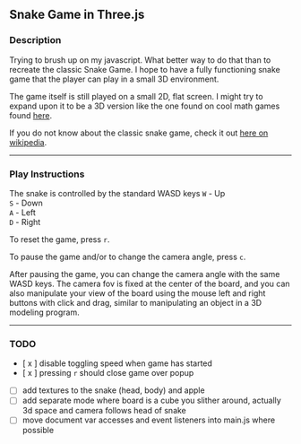 ## Snake Game in Three.js

### Description
Trying to brush up on my javascript. What better way to do that
than to recreate the classic Snake Game. I hope to have a fully 
functioning snake game that the player can play in a small 3D 
environment. 

The game itself is still played on a small 2D, flat screen.
I might try to expand upon it to be a 3D version like the 
one found on cool math games found [here](https://www.coolmathgames.com/0-snake-3d).

If you do not know about the classic snake game, check it out [here on wikipedia](https://en.wikipedia.org/wiki/Snake_(video_game_genre)).

---
### Play Instructions
The snake is controlled by the standard WASD keys
`W` - Up<br>
`S` - Down<br>
`A` - Left<br>
`D` - Right<br>

To reset the game, press `r`. 

To pause the game and/or to change the camera angle, press `c`. 

After pausing the game, you can change the camera angle with the same WASD keys.
The camera fov is fixed at the center of the board, and you can also manipulate your view 
of the board using the mouse left and right buttons with click and drag, similar to manipulating
an object in a 3D modeling program. 

---
### TODO
- [ x ] disable toggling speed when game has started
- [ x ] pressing `r` should close game over popup
- [ ] add textures to the snake (head, body) and apple
- [ ] add separate mode where board is a cube you slither around, actually 3d space and camera follows head of snake
- [ ] move document var accesses and event listeners into main.js where possible